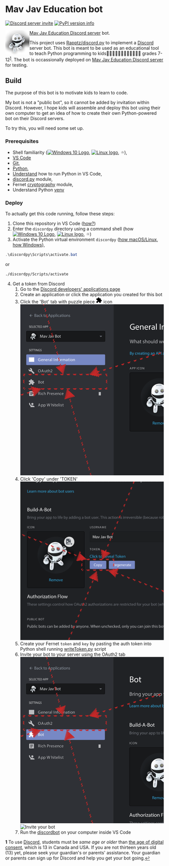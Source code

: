 # Mav Jav Education bot

<a href="https://discord.gg/KzzTBbr" alt="Discord server invite">![Discord server invite](https://discordapp.com/api/guilds/336642139381301249/embed.png)</a>
<a href="https://pypi.python.org/pypi/discord.py"><object data="https://img.shields.io/pypi/v/discord.py.svg" type="image/svg+xml" alt="PyPI version info" height="20vh" align="initial"><img src="https://img.shields.io/pypi/v/discord.py.svg" alt="PyPI version info" height="20vh" align="initial"></object></a>
   
[Mav Jav Education Discord server](https://discord.gg/KzzTBbr) bot. <img src="robot.png" alt="🤖" height="77vw" align="left">

This project uses [Rapptz/discord.py](https://github.com/Rapptz/discord.py) to implement a [Discord](HTTPS://discord.gg) server bot. This bot is meant to be used as an educational tool to teach Python programming to kids🦸🏼‍♀️🦸🏼‍♂️🦸🏽‍♀️🦸🏽‍♂️ grades 7-12<sup id="a1">[1](#f1)</sup>. The bot is occassionally deployed on [Mav Jav Education Discord server](https://discord.gg/KzzTBbr) for testing.

## Build

The purpose of this bot is to motivate kids to learn to code.

My bot is not a "public bot", so it cannot be added by invitation within Discord. However, I hope kids will assemble and deploy this bot using their own computer to get an idea of how to create their own Python-powered bot on their Discord servers.

To try this, you will need some set up.

### Prerequisites

- Shell familiarity (<a href="https://www.guru99.com/powershell-tutorial.html"><object data="https://raw.githubusercontent.com/mr-robot9/RovEverywhere/9a69cdddcbc50dae7014920a1f8ace9f6f399ed1/public/fontawesome-free-5.0.7/advanced-options/raw-svg/brands/windows.svg" type="image/svg+xml" alt="Windows 10 Logo" height="12vh" align="initial"><img src="https://raw.githubusercontent.com/mr-robot9/RovEverywhere/9a69cdddcbc50dae7014920a1f8ace9f6f399ed1/public/fontawesome-free-5.0.7/advanced-options/raw-svg/brands/windows.svg" alt="Windows 10 Logo" height="12vh" align="initial"></object></a>, <a href="https://www.bash.academy/"><object data="https://raw.githubusercontent.com/brandonmaul/brandonmaul.github.io/dc9ec94fac737539b038ed92b739dc23b6e0a3e0/vendor/fontawesome-free/svgs/brands/linux.svg" type="image/svg+xml" alt="Linus logo" height="12vh" align="initial"><img src="https://raw.githubusercontent.com/brandonmaul/brandonmaul.github.io/dc9ec94fac737539b038ed92b739dc23b6e0a3e0/vendor/fontawesome-free/svgs/brands/linux.svg" alt="Linux logo" height="12vh" align="initial"></object></a>, <a href="https://tidbits.com/2019/12/08/resources-for-adapting-to-zsh-in-catalina/"><object data="https://raw.githubusercontent.com/BrandonRush/infodump/34d1ff5d30b9f3a2ffb16f350e94d536315fd0a8/assets/os/macos.svg" type="image/svg+xml" alt="macOS Logo" height="12vh" align="initial"><img src="https://raw.githubusercontent.com/BrandonRush/infodump/34d1ff5d30b9f3a2ffb16f350e94d536315fd0a8/assets/os/macos.svg" alt="macOS Logo" height="12vh" align="initial"></object></a>),
- [VS Code](https://code.visualstudio.com
)
- [Git](https://marketplace.visualstudio.com/items?itemName=donjayamanne.git-extension-pack),
- [Python](https://marketplace.visualstudio.com/items?itemName=donjayamanne.python-extension-pack),
- [Understand](https://code.visualstudio.com/docs/python/python-tutorial) how to run Python in VS Code,
- [discord.py](https://pypi.org/project/discord.py/) module,
- Fernet [cryptography](https://pypi.org/project/cryptography/) module,
- Understand Python [venv](https://realpython.com/python-virtual-environments-a-primer/)

### Deploy

To actually get this code running, follow these steps:

1. Clone this repository in VS Code ([how?](https://youtu.be/F2DBSH2VoHQ))
2. Enter the `discordpy` directory using a command shell (how <a href="https://docs.microsoft.com/en-us/powershell/module/microsoft.powershell.management/set-location?view=powershell-7"><object data="https://raw.githubusercontent.com/mr-robot9/RovEverywhere/9a69cdddcbc50dae7014920a1f8ace9f6f399ed1/public/fontawesome-free-5.0.7/advanced-options/raw-svg/brands/windows.svg" type="image/svg+xml" alt="Windows 10 Logo" height="12vh" align="initial"><img src="https://raw.githubusercontent.com/mr-robot9/RovEverywhere/9a69cdddcbc50dae7014920a1f8ace9f6f399ed1/public/fontawesome-free-5.0.7/advanced-options/raw-svg/brands/windows.svg" alt="Windows 10 Logo" height="12vh" align="initial"></object></a>, <a href="http://linuxcommand.org/lc3_lts0010.php"><object data="https://raw.githubusercontent.com/brandonmaul/brandonmaul.github.io/dc9ec94fac737539b038ed92b739dc23b6e0a3e0/vendor/fontawesome-free/svgs/brands/linux.svg" type="image/svg+xml" alt="Linus logo" height="12vh" align="initial"><img src="https://raw.githubusercontent.com/brandonmaul/brandonmaul.github.io/dc9ec94fac737539b038ed92b739dc23b6e0a3e0/vendor/fontawesome-free/svgs/brands/linux.svg" alt="Linux logo" height="12vh" align="initial"></object></a>, <a href="https://macpaw.com/how-to/use-terminal-on-mac"><object data="https://raw.githubusercontent.com/BrandonRush/infodump/34d1ff5d30b9f3a2ffb16f350e94d536315fd0a8/assets/os/macos.svg" type="image/svg+xml" alt="macOS Logo" height="12vh" align="initial"><img src="https://raw.githubusercontent.com/BrandonRush/infodump/34d1ff5d30b9f3a2ffb16f350e94d536315fd0a8/assets/os/macos.svg" alt="macOS Logo" height="12vh" align="initial"></object></a>)
3. Activate the Python virtual environment `discordpy`
   ([how macOS/Linux](https://youtu.be/Kg1Yvry_Ydk), [how Windows](https://youtu.be/APOPm01BVrk)),
   

```powershell
.\discordpy\Scripts\activate.bat
```
or
```bash
./discordpy/Scripts/activate
```
4. Get a token from Discord
   1. Go to the [Discord developers' applications page](https://discord.com/developers/applications/)
   2. Create an application or click the application you created for this bot
   3. Click the 'Bot' tab with puzzle piece <object data="https://raw.githubusercontent.com/mavaddat-javid-education/discordpy/master/bot.svg" type="image/svg+xml" alt="'Bot' tab on Discord developer's application" height="20vh" align="initial"><img src="/bot.svg" alt="Bot' tab on Discord developer's application" height="20vh" align="initial"></object></a> icon ![Bot tab](botTab.svg)
   4. Click 'Copy' under 'TOKEN' ![Copy the token](copyToken.svg)
   5. Create your Fernet `token` and `key` by pasting the auth token into Python shell running [writeToken.py](writeToken.py) script
   6. Invite your bot to your server using the OAuth2 tab ![OAuth2 tab](oauthTab.svg)
![Invite your bot](DiscordDeveloperPortal.gif)
   7. Run the [discordbot](discordbot.py) on your computer inside VS Code

<b id="f1">1</b> To use <a href="https://en.wikipedia.org/wiki/Discord">Discord</a>, students must be  <i>same age or older</i> than <u>the age of digital consent</u>, which is 13 in Canada and USA. If you are not thirteen years old (13) yet, please seek your guardian's or parents' assistance. Your guardian or parents can sign up for Discord and help you get your bot going.[↩](#a1)
